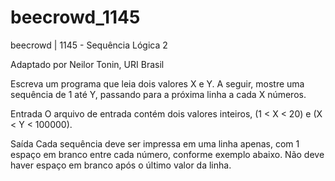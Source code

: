 # beecrowd_1145

beecrowd | 1145 - Sequência Lógica 2

Adaptado por Neilor Tonin, URI  Brasil

Escreva um programa que leia dois valores X e Y. A seguir, mostre uma sequência de 1 até Y, passando para a próxima linha a cada X números.

Entrada
O arquivo de entrada contém dois valores inteiros, (1 < X < 20) e (X < Y < 100000).

Saída
Cada sequência deve ser impressa em uma linha apenas, com 1 espaço em branco entre cada número, conforme exemplo abaixo. Não deve haver espaço em branco após o último valor da linha.